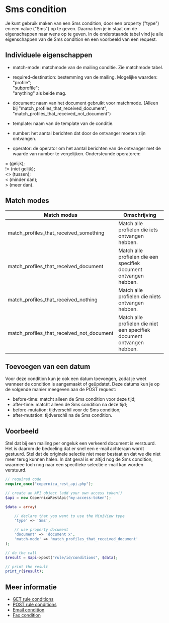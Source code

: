 # Sms condition

Je kunt gebruik maken van een Sms condition, door een property ("type")
en een value ("Sms") op te geven. Daarna ben je in staat om de 
eigenschappen naar wens op te geven. In de onderstaande tabel vind je alle 
eigenschappen van de Sms condition en een voorbeeld van een request.


## Individuele eigenschappen

* match-mode:               matchmode van de mailing conditie. Zie matchmode tabel.
* required-destination:     bestemming van de mailing. Mogelijke waarden: 
"profile"; <br>
"subprofile"; <br>
"anything" als beide mag.

* document:                 naam van het document gebruikt voor matchmode. (Alleen bij
"match_profiles_that_received_document", "match_profiles_that_received_not_document")
* template:                 naam van de template van de conditie.
* number:                   het aantal berichten dat door de ontvanger moeten zijn ontvangen.
* operator:                 de operator om het aantal berichten van de ontvanger met de waarde van number te vergelijken. Ondersteunde operatoren:

= (gelijk); <br> 
\!= (niet gelijk); <br>
<\> (tussen); <br> 
< (minder dan); <br>
\> (meer dan).


## Match modes

| Match modus                               | Omschrijving                                                           |
|-------------------------------------------|------------------------------------------------------------------------|
| match_profiles_that_received_something    | Match alle profielen die iets ontvangen hebben.                        |
| match_profiles_that_received_document     | Match alle profielen die een specifiek document ontvangen hebben.      |
| match_profiles_that_received_nothing      | Match alle profielen die niets ontvangen hebben.                       |
| match_profiles_that_received_not_document | Match alle profielen die niet een specifiek document ontvangen hebben. |


## Toevoegen van een datum

Voor deze condition kun je ook een datum toevoegen, zodat je weet wanneer de
condition is aangemaakt of geüpdatet. Deze datums kun je op de volgende manier
meegeven aan de POST request:

* before-time:          matcht alleen de Sms condition voor deze tijd;
* after-time:           matcht alleen de Sms condition na deze tijd;
* before-mutation:      tijdverschil voor de Sms condition;
* after-mutation:       tijdverschil na de Sms condition.


## Voorbeeld


Stel dat bij een mailing per ongeluk een verkeerd document is verstuurd.
Het is daarom de bedoeling dat er snel een e-mail achteraan wordt gestuurd. 
Stel dat de originele selectie niet meer bestaat en dat we die niet meer
terug kunnen halen. In dat geval is er altijd nog de Sms condition, waarmee
toch nog naar een specifieke selectie e-mail kan worden verstuurd.

```php
// required code
require_once("copernica_rest_api.php");

// create an API object (add your own access token!)
$api = new CopernicaRestApi("my-access-token");

$data = array(

    // declare that you want to use the MiniView type
    'type' => 'Sms',

    // use property document 
    'document' => 'document x',
    'match-mode' => 'match_profiles_that_received_document'
);

// do the call
$result = $api->post("rule/id/conditions", $data);

// print the result
print_r($result);
```

## Meer informatie

* [GET rule conditions](rest-get-rule-conditions)
* [POST rule conditions](rest-post-rule-conditions)
* [Email condition](rest-condition-type-email)
* [Fax condition](rest-condition-type-fax)
